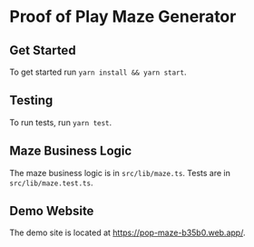 # Proof of Play Maze Generator

## Get Started
To get started run `yarn install && yarn start`.

## Testing
To run tests, run `yarn test`.

## Maze Business Logic
The maze business logic is in `src/lib/maze.ts`. Tests are in `src/lib/maze.test.ts`.

## Demo Website
The demo site is located at https://pop-maze-b35b0.web.app/.
